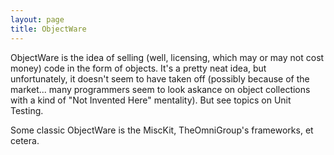 ```yaml
---
layout: page
title: ObjectWare
---
```




ObjectWare is the idea of selling (well, licensing, which may or may not cost money) code in the form of objects. It's a pretty neat idea, but unfortunately, it doesn't seem to have taken off (possibly because of the market... many programmers seem to look askance on object collections with a kind of "Not Invented Here" mentality). But see topics on Unit Testing.

Some classic ObjectWare is the MiscKit, TheOmniGroup's frameworks, et cetera.

